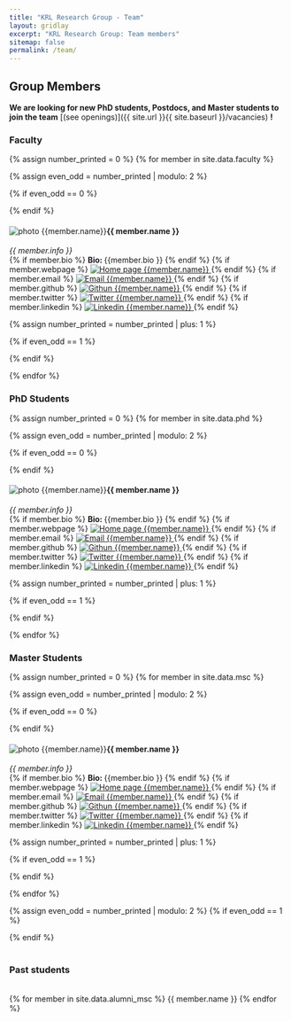 ```yaml
---
title: "KRL Research Group - Team"
layout: gridlay
excerpt: "KRL Research Group: Team members"
sitemap: false
permalink: /team/
---
```

<h2 class="sapienza-text">Group Members</h2>

 **We are  looking for new PhD students, Postdocs, and Master students to join the team** [(see openings)]({{ site.url }}{{ site.baseurl }}/vacancies) **!**

<h3 class="sapienza-text">Faculty</h3>
{% assign number_printed = 0 %}
{% for member in site.data.faculty %}

{% assign even_odd = number_printed | modulo: 2 %}

{% if even_odd == 0 %}
<div class="row">
{% endif %}

<div class="col-sm-6 clearfix">
  <img src="{{ site.url }}{{ site.baseurl }}/images/teampic/{{ member.photo }}" alt="photo {{member.name}}" class="responsive" style="float: left" />
  <h4 class="person-name">{{ member.name }}</h4>
  <i>
    {{ member.info }}
  </i>
  <br>
  {% if member.bio %}
  <b>Bio: </b>{{member.bio }}
  {% endif %}
  {% if member.webpage %}
  <a href="{{member.webpage}}">
  <img src="{{ site.url }}{{ site.baseurl }}/images/icons/home.png" alt="Home page {{member.name}}" class="icons" />
  </a>
  {% endif %}
  {% if member.email %}
  <a href="mailto:{{member.email}}">
  <img src="{{ site.url }}{{ site.baseurl }}/images/icons/email.png" alt="Email {{member.name}}" class="icons" />
  </a>
  {% endif %}
  {% if member.github %}
  <a href="https://github.com/{{member.github}}">
  <img src="{{ site.url }}{{ site.baseurl }}/images/icons/github.png" alt="Githun {{member.name}}" class="icons" />
  </a>
  {% endif %}
  {% if member.twitter %}
  <a href="https://twitter.com/{{member.twitter}}">
  <img src="{{ site.url }}{{ site.baseurl }}/images/icons/twitter.png" alt="Twitter {{member.name}}" class="icons" />
  </a>
  {% endif %}
  {% if member.linkedin %}
  <a href="https://www.linkedin.com/in/{{member.linkedin}}">
  <img src="{{ site.url }}{{ site.baseurl }}/images/icons/linkedin.png" alt="Linkedin {{member.name}}" class="icons" />
  </a>
  {% endif %}


</div>

{% assign number_printed = number_printed | plus: 1 %}

{% if even_odd == 1 %}
</div>
{% endif %}

{% endfor %}

<div class="row"></div>
<h3 class="sapienza-text">PhD Students</h3>

{% assign number_printed = 0 %}
{% for member in site.data.phd %}

{% assign even_odd = number_printed | modulo: 2 %}

{% if even_odd == 0 %}
<div class="row">
{% endif %}

<div class="col-sm-6 clearfix">
  <img src="{{ site.url }}{{ site.baseurl }}/images/teampic/{{ member.photo }}" alt="photo {{member.name}}" class="responsive" style="float: left" />
  <h4 class="person-name">{{ member.name }}</h4>
  <i>
    {{ member.info }}
  </i>
  <br>
  {% if member.bio %}
  <b>Bio: </b>{{member.bio }}
  {% endif %}
  {% if member.webpage %}
  <a href="{{member.webpage}}">
  <img src="{{ site.url }}{{ site.baseurl }}/images/icons/home.png" alt="Home page {{member.name}}" class="icons" />
  </a>
  {% endif %}
  {% if member.email %}
  <a href="mailto:{{member.email}}">
  <img src="{{ site.url }}{{ site.baseurl }}/images/icons/email.png" alt="Email {{member.name}}" class="icons" />
  </a>
  {% endif %}
  {% if member.github %}
  <a href="https://github.com/{{member.github}}">
  <img src="{{ site.url }}{{ site.baseurl }}/images/icons/github.png" alt="Githun {{member.name}}" class="icons" />
  </a>
  {% endif %}
  {% if member.twitter %}
  <a href="https://twitter.com/{{member.twitter}}">
  <img src="{{ site.url }}{{ site.baseurl }}/images/icons/twitter.png" alt="Twitter {{member.name}}" class="icons" />
  </a>
  {% endif %}
  {% if member.linkedin %}
  <a href="https://www.linkedin.com/in/{{member.linkedin}}">
  <img src="{{ site.url }}{{ site.baseurl }}/images/icons/linkedin.png" alt="Linkedin {{member.name}}" class="icons" />
  </a>
  {% endif %}


</div>

{% assign number_printed = number_printed | plus: 1 %}

{% if even_odd == 1 %}
</div>
{% endif %}

{% endfor %}

<div class="row"></div>
<h3 class="sapienza-text">Master Students</h3>

{% assign number_printed = 0 %}
{% for member in site.data.msc %}

{% assign even_odd = number_printed | modulo: 2 %}

{% if even_odd == 0 %}
<div class="row">
{% endif %}

<div class="col-sm-6 clearfix">
  <img src="{{ site.url }}{{ site.baseurl }}/images/teampic/{{ member.photo }}" alt="photo {{member.name}}" class="responsive" style="float: left" />
  <h4 class="person-name">{{ member.name }}</h4>
  <i>
    {{ member.info }}
  </i>
  <br>
  {% if member.bio %}
  <b>Bio: </b>{{member.bio }}
  {% endif %}
  {% if member.webpage %}
  <a href="{{member.webpage}}">
  <img src="{{ site.url }}{{ site.baseurl }}/images/icons/home.png" alt="Home page {{member.name}}" class="icons" />
  </a>
  {% endif %}
  {% if member.email %}
  <a href="mailto:{{member.email}}">
  <img src="{{ site.url }}{{ site.baseurl }}/images/icons/email.png" alt="Email {{member.name}}" class="icons" />
  </a>
  {% endif %}
  {% if member.github %}
  <a href="https://github.com/{{member.github}}">
  <img src="{{ site.url }}{{ site.baseurl }}/images/icons/github.png" alt="Githun {{member.name}}" class="icons" />
  </a>
  {% endif %}
  {% if member.twitter %}
  <a href="https://twitter.com/{{member.twitter}}">
  <img src="{{ site.url }}{{ site.baseurl }}/images/icons/twitter.png" alt="Twitter {{member.name}}" class="icons" />
  </a>
  {% endif %}
  {% if member.linkedin %}
  <a href="https://www.linkedin.com/in/{{member.linkedin}}">
  <img src="{{ site.url }}{{ site.baseurl }}/images/icons/linkedin.png" alt="Linkedin {{member.name}}" class="icons" />
  </a>
  {% endif %}


</div>

{% assign number_printed = number_printed | plus: 1 %}

{% if even_odd == 1 %}
</div>
{% endif %}

{% endfor %}


{% assign even_odd = number_printed | modulo: 2 %}
{% if even_odd == 1 %}
</div>
{% endif %}


<div >
<br/>
<h3 class="person-name">Past students</h3>
<br/>
{% for member in site.data.alumni_msc %}
{{ member.name }}
{% endfor %}
</div>

<!--

## Master Students
{% assign number_printed = 0 %}
{% for member in site.data.students %}

{% assign even_odd = number_printed | modulo: 2 %}

{% if even_odd == 0 %}
<div class="row">
{% endif %}

<div class="col-sm-6 clearfix">
  <h4 class="person-name">{{ member.name }}</h4>
  <i>{{ member.info }}<br>email: <{{ member.email }}></i>
  <ul style="overflow: hidden">

  {% if member.number_educ == 1 %}
  <li> {{ member.education1 }} </li>
  {% endif %}

  {% if member.number_educ == 2 %}
  <li> {{ member.education1 }} </li>
  <li> {{ member.education2 }} </li>
  {% endif %}

  {% if member.number_educ == 3 %}
  <li> {{ member.education1 }} </li>
  <li> {{ member.education2 }} </li>
  <li> {{ member.education3 }} </li>
  {% endif %}

  {% if member.number_educ == 4 %}
  <li> {{ member.education1 }} </li>
  <li> {{ member.education2 }} </li>
  <li> {{ member.education3 }} </li>
  <li> {{ member.education4 }} </li>
  {% endif %}

  </ul>
</div>

{% assign number_printed = number_printed | plus: 1 %}

{% if even_odd == 1 %}
</div>
{% endif %}

{% endfor %}

{% assign even_odd = number_printed | modulo: 2 %}
{% if even_odd == 1 %}
</div>
{% endif %}

<!---
## Alumni

{% assign number_printed = 0 %}
{% for member in site.data.alumni_members %}

{% assign even_odd = number_printed | modulo: 2 %}

{% if even_odd == 0 %}
<div class="row">
{% endif %}

<div class="col-sm-6 clearfix">
  <img src="{{ site.url }}{{ site.baseurl }}/images/teampic/{{ member.photo }}" class="img-responsive" width="25%" style="float: left" />
  <h4>{{ member.name }}</h4>
  <i>{{ member.duration }} <br> Role: {{ member.info }}</i>
  <ul style="overflow: hidden">

  </ul>
</div>

{% assign number_printed = number_printed | plus: 1 %}

{% if even_odd == 1 %}
</div>
{% endif %}

{% endfor %}

{% assign even_odd = number_printed | modulo: 2 %}
{% if even_odd == 1 %}
</div>
{% endif %}

<!--- ## Former visitors, BSc/ MSc students 

 
<div class="row">

<div class="col-sm-4 clearfix">
<h4>Visitors</h4>
{% for member in site.data.alumni_visitors %}
{{ member.name }}
{% endfor %}
</div>

<div class="col-sm-4 clearfix">
<h4>Master students</h4>
{% for member in site.data.alumni_msc %}
{{ member.name }}
{% endfor %}
</div>

<div class="col-sm-4 clearfix">
<h4>Bachelor Students</h4>
{% for member in site.data.alumni_bsc %}
{{ member.name }}
{% endfor %}
</div>

</div>

## Administrative Support
<a href="mailto:Rijsewijk@Physics.LeidenUniv.nl">Ellie van Rijsewijk</a> is helping us (and other groups) with administration.-->
